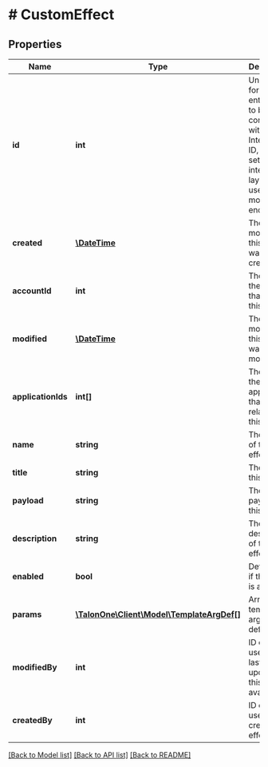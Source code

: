 # # CustomEffect

## Properties

Name | Type | Description | Notes
------------ | ------------- | ------------- | -------------
**id** | **int** | Unique ID for this entity. Not to be confused with the Integration ID, which is set by your integration layer and used in most endpoints. | 
**created** | [**\DateTime**](\DateTime.md) | The exact moment this entity was created. | 
**accountId** | **int** | The ID of the account that owns this entity. | 
**modified** | [**\DateTime**](\DateTime.md) | The exact moment this entity was last modified. | 
**applicationIds** | **int[]** | The IDs of the applications that are related to this entity. | 
**name** | **string** | The name of this effect. | 
**title** | **string** | The title of this effect. | 
**payload** | **string** | The JSON payload of this effect. | 
**description** | **string** | The description of this effect. | [optional] 
**enabled** | **bool** | Determines if this effect is active. | 
**params** | [**\TalonOne\Client\Model\TemplateArgDef[]**](TemplateArgDef.md) | Array of template argument definitions. | [optional] 
**modifiedBy** | **int** | ID of the user who last updated this effect if available. | [optional] 
**createdBy** | **int** | ID of the user who created this effect. | 

[[Back to Model list]](../../README.md#documentation-for-models) [[Back to API list]](../../README.md#documentation-for-api-endpoints) [[Back to README]](../../README.md)


